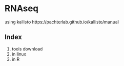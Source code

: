 # RNAseq
using kallisto https://pachterlab.github.io/kallisto/manual

## Index
1. tools download
2. in linux
3. in R
